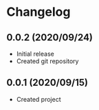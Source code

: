 # Changelog

## 0.0.2 (2020/09/24)
- Initial release
- Created git repository

## 0.0.1 (2020/09/15)
- Created project